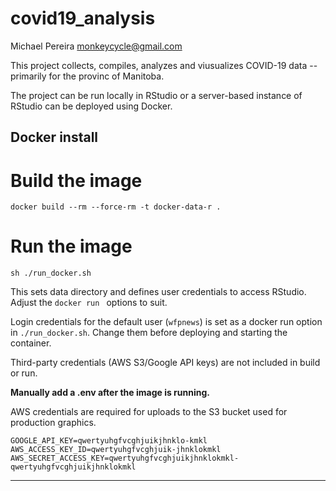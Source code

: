# covid19_analysis

Michael Pereira <monkeycycle@gmail.com>


This project collects, compiles, analyzes and viusualizes COVID-19 data -- primarily for the provinc of Manitoba.

The project can be run locally in RStudio or a server-based instance of RStudio can be deployed using Docker. 


## Docker install

# Build the image

```docker build --rm --force-rm -t docker-data-r .```

# Run the image

`sh ./run_docker.sh`

This sets data directory and defines user credentials to access RStudio. Adjust the `docker run ` options to suit. 

Login credentials for the default user (`wfpnews`) is set as a docker run option in `./run_docker.sh`. Change them before deploying and starting the container.


Third-party credentials (AWS S3/Google API keys) are not included in build or run. 

**Manually add a .env after the image is running.**

AWS credentials are required for uploads to the S3 bucket used for production graphics.


```
GOOGLE_API_KEY=qwertyuhgfvcghjuikjhnklo-kmkl
AWS_ACCESS_KEY_ID=qwertyuhgfvcghjuik-jhnklokmkl
AWS_SECRET_ACCESS_KEY=qwertyuhgfvcghjuikjhnklokmkl-qwertyuhgfvcghjuikjhnklokmkl

```

***** 


